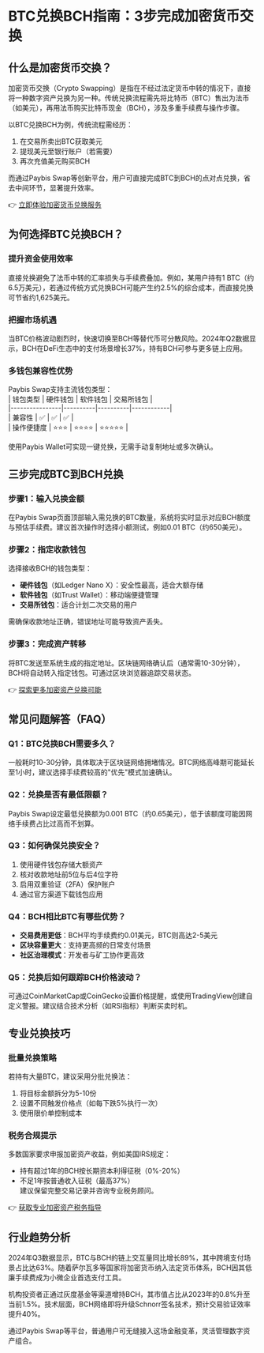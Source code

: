 # BTC兑换BCH指南：3步完成加密货币交换  

## 什么是加密货币交换？  
加密货币交换（Crypto Swapping）是指在不经过法定货币中转的情况下，直接将一种数字资产兑换为另一种。传统兑换流程需先将比特币（BTC）售出为法币（如美元），再用法币购买比特币现金（BCH），涉及多重手续费与操作步骤。  

以BTC兑换BCH为例，传统流程需经历：  
1. 在交易所卖出BTC获取美元  
2. 提现美元至银行账户（若需要）  
3. 再次充值美元购买BCH  

而通过Paybis Swap等创新平台，用户可直接完成BTC到BCH的点对点兑换，省去中间环节，显著提升效率。  

👉 [立即体验加密货币兑换服务](https://bit.ly/okx_welcome)  

## 为何选择BTC兑换BCH？  

### 提升资金使用效率  
直接兑换避免了法币中转的汇率损失与手续费叠加。例如，某用户持有1 BTC（约6.5万美元），若通过传统方式兑换BCH可能产生约2.5%的综合成本，而直接兑换可节省约1,625美元。  

### 把握市场机遇  
当BTC价格波动剧烈时，快速切换至BCH等替代币可分散风险。2024年Q2数据显示，BCH在DeFi生态中的支付场景增长37%，持有BCH可参与更多链上应用。  

### 多钱包兼容性优势  
Paybis Swap支持主流钱包类型：  
| 钱包类型       | 硬件钱包 | 软件钱包 | 交易所钱包 |  
|----------------|----------|----------|------------|  
| 兼容性         | ✅       | ✅       | ✅         |  
| 操作便捷度     | ⭐⭐⭐     | ⭐⭐⭐⭐    | ⭐⭐⭐⭐⭐     |  

使用Paybis Wallet可实现一键兑换，无需手动复制地址或多次确认。  

## 三步完成BTC到BCH兑换  

### 步骤1：输入兑换金额  
在Paybis Swap页面顶部输入需兑换的BTC数量，系统将实时显示对应BCH额度与预估手续费。建议首次操作时选择小额测试，例如0.01 BTC（约650美元）。  

### 步骤2：指定收款钱包  
选择接收BCH的钱包类型：  
- **硬件钱包**（如Ledger Nano X）：安全性最高，适合大额存储  
- **软件钱包**（如Trust Wallet）：移动端便捷管理  
- **交易所钱包**：适合计划二次交易的用户  

需确保收款地址正确，错误地址可能导致资产丢失。  

### 步骤3：完成资产转移  
将BTC发送至系统生成的指定地址。区块链网络确认后（通常需10-30分钟），BCH将自动转入指定钱包。可通过区块浏览器追踪交易状态。  

👉 [探索更多加密资产兑换可能](https://bit.ly/okx_welcome)  

## 常见问题解答（FAQ）  

### Q1：BTC兑换BCH需要多久？  
一般耗时10-30分钟，具体取决于区块链网络拥堵情况。BTC网络高峰期可能延长至1小时，建议选择手续费较高的"优先"模式加速确认。  

### Q2：兑换是否有最低限额？  
Paybis Swap设定最低兑换额为0.001 BTC（约0.65美元），低于该额度可能因网络手续费占比过高而不划算。  

### Q3：如何确保兑换安全？  
1. 使用硬件钱包存储大额资产  
2. 核对收款地址前5位与后4位字符  
3. 启用双重验证（2FA）保护账户  
4. 通过官方渠道下载钱包应用  

### Q4：BCH相比BTC有哪些优势？  
- **交易费用更低**：BCH平均手续费约0.01美元，BTC则高达2-5美元  
- **区块容量更大**：支持更高频的日常支付场景  
- **社区治理模式**：开发者与矿工协作更高效  

### Q5：兑换后如何跟踪BCH价格波动？  
可通过CoinMarketCap或CoinGecko设置价格提醒，或使用TradingView创建自定义警报。建议结合技术分析（如RSI指标）判断买卖时机。  

## 专业兑换技巧  

### 批量兑换策略  
若持有大量BTC，建议采用分批兑换法：  
1. 将目标金额拆分为5-10份  
2. 设置不同触发价格点（如每下跌5%执行一次）  
3. 使用限价单控制成本  

### 税务合规提示  
多数国家要求申报加密资产收益，例如美国IRS规定：  
- 持有超过1年的BCH按长期资本利得征税（0%-20%）  
- 不足1年按普通收入征税（最高37%）  
建议保留完整交易记录并咨询专业税务顾问。  

👉 [获取专业加密资产税务指导](https://bit.ly/okx_welcome)  

## 行业趋势分析  
2024年Q3数据显示，BTC与BCH的链上交互量同比增长89%，其中跨境支付场景占比达63%。随着萨尔瓦多等国家将加密货币纳入法定货币体系，BCH因其低廉手续费成为小微企业首选支付工具。  

机构投资者正通过灰度基金等渠道增持BCH，其市值占比从2023年的0.8%升至当前1.5%。技术层面，BCH网络即将升级Schnorr签名技术，预计交易验证效率提升40%。  

通过Paybis Swap等平台，普通用户可无缝接入这场金融变革，灵活管理数字资产组合。